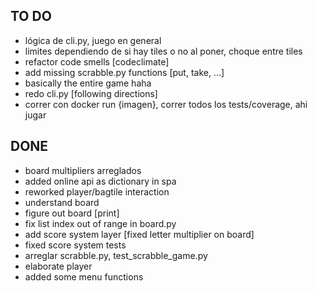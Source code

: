 ## TO DO
- lógica de cli.py, juego en general
- limites dependiendo de si hay tiles o no al poner, choque entre tiles
- refactor code smells [codeclimate]
- add missing scrabble.py functions [put, take, ...]
- basically the entire game haha
- redo cli.py [following directions] 
- correr con docker run {imagen}, correr todos los tests/coverage, ahi jugar

## DONE
- board multipliers arreglados
- added online api as dictionary in spa
- reworked player/bagtile interaction
- understand board
- figure out board [print]
- fix list index out of range in board.py 
- add score system layer [fixed letter multiplier on board]
- fixed score system tests
- arreglar scrabble.py, test_scrabble_game.py
- elaborate player
- added some menu functions